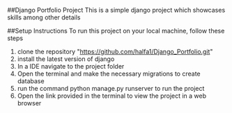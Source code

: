 ##Django Portfolio Project
This is a simple django project which showcases skills among other details

##Setup Instructions
To run this project on your local machine, follow these steps

1. clone the repository "https://github.com/halfa1/Django_Portfolio.git"
2. install the latest version of django
3. In a IDE navigate to the project folder
4. Open the terminal and make the necessary migrations to create database
5. run the command python manage.py runserver to run the project
6. Open the link provided in the terminal to view the project in a web browser
